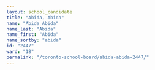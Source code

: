 ```yaml
---
layout: school_candidate
title: "Abida, Abida"
name: "Abida Abida"
name_last: "Abida"
name_first: "Abida"
name_sortby: "abida"
id: "2447"
ward: "18"
permalink: "/toronto-school-board/abida-abida-2447/"
---
```

